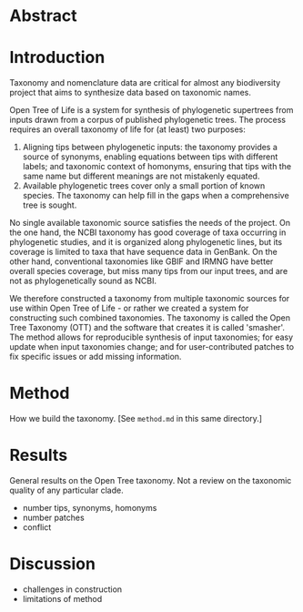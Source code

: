 # Abstract

# Introduction

Taxonomy and nomenclature data are critical for almost any biodiversity project that aims to synthesize data based on taxonomic names.

Open Tree of Life is a system for synthesis of phylogenetic supertrees from
inputs drawn from a corpus of published phylogenetic trees. The process
requires an overall taxonomy of life for (at least) two purposes:

 1. Aligning tips between phylogenetic inputs: the taxonomy provides
    a source of synonyms, enabling equations between tips with
    different labels; and taxonomic context of homonyms, ensuring that tips
    with the same name but different meanings are not mistakenly equated.
 1. Available phylogenetic trees cover only a small portion of known
    species.  The taxonomy can help fill in the gaps when a
    comprehensive tree is sought.

No single available taxonomic source satisfies the needs of the
project.  On the one hand, the NCBI taxonomy has good coverage of taxa
occurring in phylogenetic studies, and it is organized along
phylogenetic lines, but its coverage is limited to taxa that have
sequence data in GenBank. On the other hand, conventional taxonomies
like GBIF and IRMNG have better overall species coverage, but miss
many tips from our input trees, and are not as phylogenetically sound
as NCBI.

We therefore constructed a taxonomy from multiple taxonomic sources for use
within Open Tree of Life - or rather we created a system for constructing such
combined taxonomies.  The taxonomy is called the Open Tree Taxonomy (OTT) and
the software that creates it is called 'smasher'. The method allows for
reproducible synthesis of input taxonomies; for easy update when input
taxonomies change; and for user-contributed patches to fix specific issues or
add missing information.

# Method
How we build the taxonomy. [See `method.md` in this same directory.]

# Results
General results on the Open Tree taxonomy. Not a review on the taxonomic quality of any particular clade.

* number tips, synonyms, homonyms
* number patches
* conflict

# Discussion

* challenges in construction
* limitations of method
